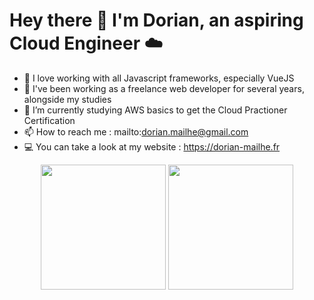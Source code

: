 <h1>Hey there 👋 I'm Dorian, an aspiring Cloud Engineer ☁️</h1>


- 💛 I love working with all Javascript frameworks, especially VueJS
- 💼 I've been working as a freelance web developer for several years, alongside my studies
- 🌱 I’m currently studying AWS basics to get the Cloud Practioner Certification
- 📫 How to reach me : mailto:dorian.mailhe@gmail.com
- 💻 You can take a look at my website : https://dorian-mailhe.fr

<p align= "center">
  <img height= "200" src="https://github-readme-stats.vercel.app/api?username=dodoboulistick&theme=gotham&show_icons=true&hide_rank=true&count_private=true" />
  <img height= "200" src="https://github-readme-stats.vercel.app/api/top-langs/?username=dodoboulistick&theme=gotham&layout=compact&langs_count=10" />
</p>



